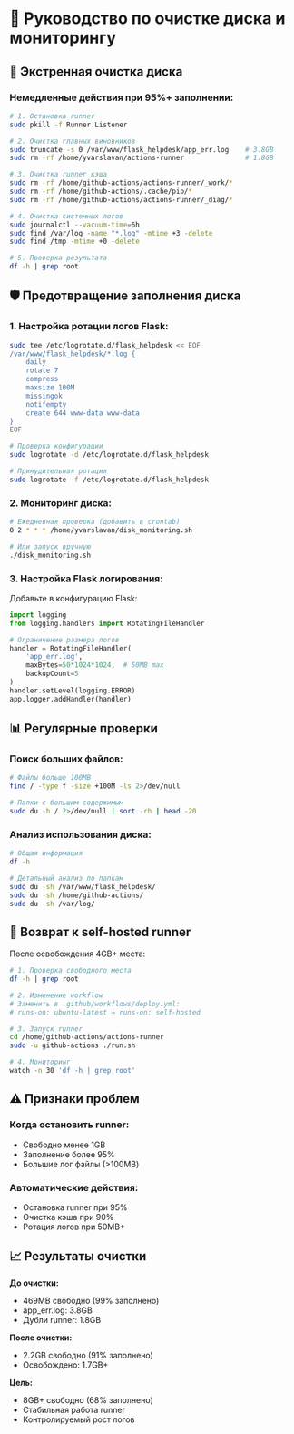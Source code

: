 # 💾 Руководство по очистке диска и мониторингу

## 🚨 Экстренная очистка диска

### Немедленные действия при 95%+ заполнении:

```bash
# 1. Остановка runner
sudo pkill -f Runner.Listener

# 2. Очистка главных виновников
sudo truncate -s 0 /var/www/flask_helpdesk/app_err.log    # 3.8GB
sudo rm -rf /home/yvarslavan/actions-runner               # 1.8GB

# 3. Очистка runner кэша
sudo rm -rf /home/github-actions/actions-runner/_work/*
sudo rm -rf /home/github-actions/.cache/pip/*
sudo rm -rf /home/github-actions/actions-runner/_diag/*

# 4. Очистка системных логов
sudo journalctl --vacuum-time=6h
sudo find /var/log -name "*.log" -mtime +3 -delete
sudo find /tmp -mtime +0 -delete

# 5. Проверка результата
df -h | grep root
```

## 🛡️ Предотвращение заполнения диска

### 1. Настройка ротации логов Flask:

```bash
sudo tee /etc/logrotate.d/flask_helpdesk << EOF
/var/www/flask_helpdesk/*.log {
    daily
    rotate 7
    compress
    maxsize 100M
    missingok
    notifempty
    create 644 www-data www-data
}
EOF

# Проверка конфигурации
sudo logrotate -d /etc/logrotate.d/flask_helpdesk

# Принудительная ротация
sudo logrotate -f /etc/logrotate.d/flask_helpdesk
```

### 2. Мониторинг диска:

```bash
# Ежедневная проверка (добавить в crontab)
0 2 * * * /home/yvarslavan/disk_monitoring.sh

# Или запуск вручную
./disk_monitoring.sh
```

### 3. Настройка Flask логирования:

Добавьте в конфигурацию Flask:

```python
import logging
from logging.handlers import RotatingFileHandler

# Ограничение размера логов
handler = RotatingFileHandler(
    'app_err.log',
    maxBytes=50*1024*1024,  # 50MB max
    backupCount=5
)
handler.setLevel(logging.ERROR)
app.logger.addHandler(handler)
```

## 📊 Регулярные проверки

### Поиск больших файлов:
```bash
# Файлы больше 100MB
find / -type f -size +100M -ls 2>/dev/null

# Папки с большим содержимым
sudo du -h / 2>/dev/null | sort -rh | head -20
```

### Анализ использования диска:
```bash
# Общая информация
df -h

# Детальный анализ по папкам
sudo du -sh /var/www/flask_helpdesk/
sudo du -sh /home/github-actions/
sudo du -sh /var/log/
```

## 🔄 Возврат к self-hosted runner

После освобождения 4GB+ места:

```bash
# 1. Проверка свободного места
df -h | grep root

# 2. Изменение workflow
# Заменить в .github/workflows/deploy.yml:
# runs-on: ubuntu-latest → runs-on: self-hosted

# 3. Запуск runner
cd /home/github-actions/actions-runner
sudo -u github-actions ./run.sh

# 4. Мониторинг
watch -n 30 'df -h | grep root'
```

## ⚠️ Признаки проблем

### Когда остановить runner:
- Свободно менее 1GB
- Заполнение более 95%
- Большие лог файлы (>100MB)

### Автоматические действия:
- Остановка runner при 95%
- Очистка кэша при 90%
- Ротация логов при 50MB+

## 📈 Результаты очистки

**До очистки:**
- 469MB свободно (99% заполнено)
- app_err.log: 3.8GB
- Дубли runner: 1.8GB

**После очистки:**
- 2.2GB свободно (91% заполнено)
- Освобождено: 1.7GB+

**Цель:**
- 8GB+ свободно (68% заполнено)
- Стабильная работа runner
- Контролируемый рост логов
